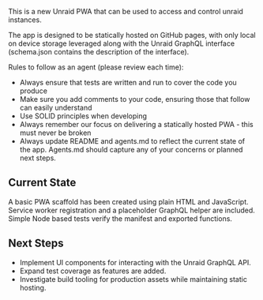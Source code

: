 This is a new Unraid PWA that can be used to access and control unraid instances.

The app is designed to be statically hosted on GitHub pages, with only local on device storage leveraged along with the Unraid GraphQL interface (schema.json contains the description of the interface).

Rules to follow as an agent (please review each time):

- Always ensure that tests are written and run to cover the code you produce
- Make sure you add comments to your code, ensuring those that follow can easily understand
- Use SOLID principles when developing
- Always remember our focus on delivering a statically hosted PWA - this must never be broken
- Always update README and agents.md to reflect the current state of the app. Agents.md should capture any of your concerns or planned next steps.


## Current State

A basic PWA scaffold has been created using plain HTML and JavaScript. Service worker registration and a placeholder GraphQL helper are included. Simple Node based tests verify the manifest and exported functions.

## Next Steps

- Implement UI components for interacting with the Unraid GraphQL API.
- Expand test coverage as features are added.
- Investigate build tooling for production assets while maintaining static hosting.
